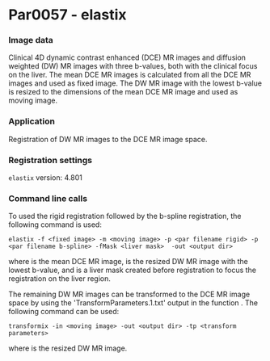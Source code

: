# Par0057 - elastix

###  Image data

Clinical 4D dynamic contrast enhanced (DCE) MR images and diffusion weighted (DW) MR images with three b-values, both with the clinical focus on the liver. The mean DCE MR images is calculated from all the DCE MR images and used as fixed image. The DW MR image with the lowest b-value is resized to the dimensions of the mean DCE MR image and used as moving image.

###  Application

Registration of DW MR images to the DCE MR image space.

###  Registration settings

`elastix` version: 4.801

###  Command line calls

To used the rigid registration followed by the b-spline registration, the following command is used:


    elastix -f <fixed image> -m <moving image> -p <par filename rigid> -p <par filename b-spline> -fMask <liver mask>  -out <output dir>

where <fixed image> is the mean DCE MR image, <moving image> is the resized DW MR image with the lowest b-value, and <liver mask> is a liver mask created before registration to focus the registration on the liver region.

The remaining DW MR images can be transformed to the DCE MR image space by using the 'TransformParameters.1.txt' output in the function <transformix>. The following command can be used:


    transformix -in <moving image> -out <output dir> -tp <transform parameters>

where <moving image> is the resized DW MR image.
